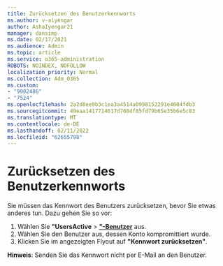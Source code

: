 ```yaml
---
title: Zurücksetzen des Benutzerkennworts
ms.author: v-aiyengar
author: AshaIyengar21
manager: dansimp
ms.date: 02/17/2021
ms.audience: Admin
ms.topic: article
ms.service: o365-administration
ROBOTS: NOINDEX, NOFOLLOW
localization_priority: Normal
ms.collection: Adm_O365
ms.custom:
- "9002486"
- "7524"
ms.openlocfilehash: 2a2d8ee9b3c1ea3a4514a0998152291e4604fdb3
ms.sourcegitcommit: 49eaa1417714617d768df85fd79b65e35b6e5c83
ms.translationtype: MT
ms.contentlocale: de-DE
ms.lasthandoff: 02/11/2022
ms.locfileid: "62655798"
---
```

# <a name="reset-the-users-password"></a>Zurücksetzen des Benutzerkennworts

Sie müssen das Kennwort des Benutzers zurücksetzen, bevor Sie etwas anderes tun. Dazu gehen Sie so vor:

1. Wählen Sie **"UsersActive** > **["-Benutzer](https://go.microsoft.com/fwlink/p/?linkid=834822)** aus.
1. Wählen Sie den Benutzer aus, dessen Konto kompromittiert wurde.
1. Klicken Sie im angezeigten Flyout auf **"Kennwort zurücksetzen"**.

**Hinweis**: Senden Sie das Kennwort nicht per E-Mail an den Benutzer.
